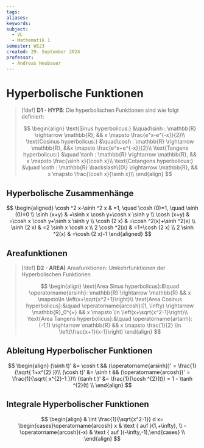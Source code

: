 ```yaml
---
tags: 
aliases: 
keywords: 
subject:
  - VL
  - Mathematik 1
semester: WS23
created: 29. September 2024
professor:
  - Andreas Neubauer
---
```

 

# Hyperbolische Funktionen

> [!def] **D1 - HYPB**: Die hyperbolischen Funktionen sind wie folgt definiert:
> 
> $$
> \begin{align}
> \text{Sinus hyperbolicus:} &\quad\sinh : \mathbb{R} \rightarrow \mathbb{R}, && x \mapsto \frac{e^x-e^{-x}}{2}\\
> \text{Cosinus hyperbolicus:} &\quad\cosh : \mathbb{R} \rightarrow \mathbb{R}, &&x \mapsto \frac{e^x+e^{-x}}{2}\\
> \text{Tangens hyperbolicus:} &\quad \tanh : \mathbb{R} \rightarrow \mathbb{R}, && x \mapsto \frac{\sinh x}{\cosh x}\\
> \text{Cotangens hyperbolicus:} &\quad \coth : \mathbb{R} \backslash\{0\} \rightarrow \mathbb{R}, && x \mapsto \frac{\cosh x}{\sinh x}\\
> \end{align}
> $$

## Hyperbolische Zusammenhänge

$$
\begin{aligned}
\cosh ^2 x-\sinh ^2 x & =1, \quad \cosh (0)=1, \quad \sinh (0)=0 \\
\sinh (x+y) & =\sinh x \cosh y+\cosh x \sinh y \\
\cosh (x+y) & =\cosh x \cosh y+\sinh x \sinh y \\
\cosh (2 x) & =\cosh ^2(x)+\sinh ^2(x) \\
\sinh (2 x) & =2 \sinh x \cosh x \\
2 \cosh ^2(x) & =1+\cosh (2 x) \\
2 \sinh ^2(x) & =\cosh (2 x)-1
\end{aligned}
$$

## Areafunktionen

> [!def] **D2 - AREA)** Areafunktionen: Umkehrfunktionen der Hyperbolischen Funktionen 
> 
> $$
> \begin{align}
> \text{Area Sinus hyperbolicus}:&\quad \operatorname{arsinh}: \mathbb{R} \rightarrow \mathbb{R} && x \mapsto\ln \left(x+\sqrt{x^2+1}\right)\\
> \text{Area Cosinus hyperbolicus}:&\quad \operatorname{arcosh}:[1, \infty) \rightarrow \mathbb{R}_0^{+} && x \mapsto \ln \left(x+\sqrt{x^2-1}\right)\\
> \text{Area Tangens hyperbolicus}:&\quad  \operatorname{artanh}:(-1,1) \rightarrow \mathbb{R} && x \mapsto \frac{1}{2} \ln \left(\frac{x+1}{x-1}\right)
> \end{align}
> $$


## Ableitung Hyperbolischer Funktionen

$$
\begin{align}
(\sinh t)' &= \cosh t  && (\operatorname{arsinh})' = \frac{1}{\sqrt{ 1+x^{2} }}\\
(\cosh t)' &= \sinh t && (\operatorname{arcosh})' = \frac{1}{\sqrt{ x^{2}-1 }}\\
(\tanh t )' &= \frac{1}{\cosh ^{2}(t)} = 1 - \tanh ^{2}(t)  \\
\end{align}
$$

## Integrale Hyperbolischer Funktionen

$$
\begin{align}
& \int \frac{1}{\sqrt{x^2-1}} d x= \begin{cases}\operatorname{arcosh} x & \text { auf }(1,+\infty), \\
-\operatorname{arcosh}(-x) & \text { auf }(-\infty,-1),\end{cases} \\
\end{align}
$$